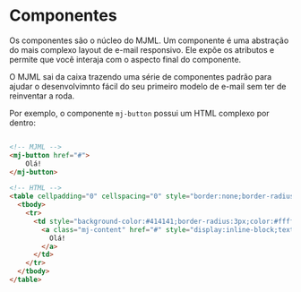 # Componentes

Os componentes são o núcleo do MJML. Um componente é uma abstração do mais complexo layout de e-mail responsivo. Ele expõe os atributos e permite que você interaja com o aspecto final do componente.

O MJML sai da caixa trazendo uma série de componentes padrão para ajudar o desenvolvimnto fácil do seu primeiro modelo de e-mail sem ter de reinventar a roda.

Por exemplo, o componente `mj-button` possui um HTML complexo por dentro:

``` html

<!-- MJML -->
<mj-button href="#">
    Olá!
</mj-button>

<!-- HTML -->
<table cellpadding="0" cellspacing="0" style="border:none;border-radius:3px;" align="center">
  <tbody>
    <tr>
      <td style="background-color:#414141;border-radius:3px;color:#ffffff;cursor:auto;" align="center" valign="middle" bgcolor="#414141">
        <a class="mj-content" href="#" style="display:inline-block;text-decoration:none;background-color:#414141;border:1px solid #414141;border-radius:3px;color:#ffffff;font-size:13px;font-weight:bold;padding:15px 30px;" target="_blank">
          Olá!
        </a>
      </td>
    </tr>
  </tbody>
</table>
```
